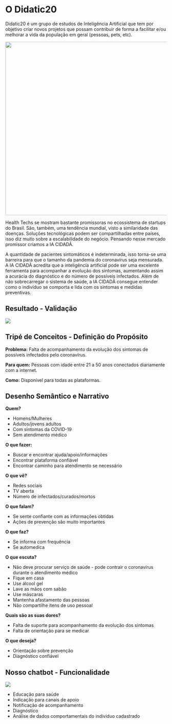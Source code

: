 # O Didatic20
Didatic20 é um grupo de estudos de Inteligência Artificial que tem por objetivo criar novos projetos que possam contribuir de forma a facilitar e/ou melhorar a vida da população em geral (pessoas, pets, etc).

<img src="https://user-images.githubusercontent.com/61212227/79172101-2a9cb400-7dca-11ea-9055-dfd62a028a89.png" height="540" width="750">

Health Techs se mostram bastante promissoras no ecossistema de startups do Brasil. São, também, uma tendência mundial, visto a similaridade das doenças. 
Soluções tecnológicas podem ser compartilhadas entre países, isso diz muito sobre a escalabilidade do negócio. Pensando nesse mercado promissor criamos a IA CIDADÃ.

A quantidade de pacientes sintomáticos é indeterminada, isso torna-se uma barreira para que o tamanho da pandemia do coronavírus seja mensurada. A IA CIDADÃ acredita que a inteligência artificial pode ser uma excelente ferramenta para acompanhar a evolução dos sintomas, aumentando assim a acurácia do diagnóstico e do número de possíveis infectados. Além de não sobrecarregar o sistema de saúde, a IA CIDADÃ consegue entender como o indivíduo se comporta e lida com os sintomas e medidas preventivas.

## Resultado - Validação
<img src="https://user-images.githubusercontent.com/61212227/79172964-954eef00-7dcc-11ea-9b22-899f49fec471.jpeg">

## Tripé de Conceitos - Definição do Propósito

**Problema:** Falta de acompanhamento da evolução dos sintomas de possíveis infectados pelo coronavírus. 

**Para quem:** Pessoas com idade entre 21 a 50 anos conectados diariamente com a internet. 

**Como:** Disponível para todas as plataformas. 

## Desenho Semântico e Narrativo

**Quem?**
-	Homens/Mulheres 
-	Adultos/jovens adultos
-	Com sintomas da COVID-19 
-	Sem atendimento médico

**O que fazer:**
-	Buscar e encontrar ajuda/apoio/informações
-	Encontrar plataforma confiável
-	Encontrar caminho para atendimento se necessário

**O que vê?**
-	Redes sociais
-	TV aberta
-	Número de infectados/curados/mortos

**O que falam?**
-	Se sente confiante com as informações obtidas
-	Ações de prevenção são muito importantes

**O que faz?**
-	Se informa com frequência
-	Se automedica

**O que escuta?**
-	Não deve procurar serviço de saúde - pode contrair o coronavírus durante o atendimento médico
-	Fique em casa
-	Use álcool gel
-	Lave as mãos com sabão
-	Use máscaras 
-	Mantenha afastamento das pessoas
-	Não compartilhe itens de uso pessoal

**Quais são as suas dores?**
-	Falta de suporte para acompanhamento da evolução dos sintomas
-	Falta de orientação para se medicar

**O que deseja?**
-	Orientação sobre prevenção
-	Diagnóstico confiável

## Nosso chatbot - Funcionalidade
<img src="https://user-images.githubusercontent.com/61212227/79173374-be23b400-7dcd-11ea-8de7-f8185ac8b65c.PNG">

-	Educação para saúde
-	Indicação para canais de apoio
-	Notificação de acompanhamento
-	Diagnóstico
-	Análise de dados comportamentais do indivíduo cadastrado 
